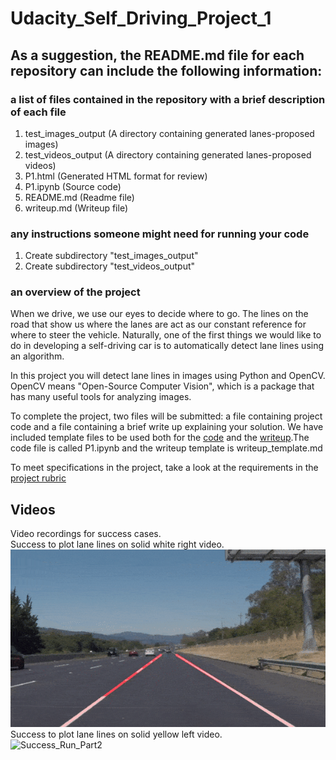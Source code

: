 # Udacity_Self_Driving_Project_1

## As a suggestion, the README.md file for each repository can include the following information:
### a list of files contained in the repository with a brief description of each file
1. test_images_output (A directory containing generated lanes-proposed images)
2. test_videos_output (A directory containing generated lanes-proposed videos)
3. P1.html (Generated HTML format for review)
4. P1.ipynb (Source code)
5. README.md (Readme file)
6. writeup.md (Writeup file)
 
### any instructions someone might need for running your code
1. Create subdirectory "test_images_output"
2. Create subdirectory "test_videos_output"

### an overview of the project
When we drive, we use our eyes to decide where to go.  The lines on the road that show us where the lanes are act as our constant reference for where to steer the vehicle.  Naturally, one of the first things we would like to do in developing a self-driving car is to automatically detect lane lines using an algorithm.

In this project you will detect lane lines in images using Python and OpenCV.  OpenCV means "Open-Source Computer Vision", which is a package that has many useful tools for analyzing images.  

To complete the project, two files will be submitted: a file containing project code and a file containing a brief write up explaining your solution. We have included template files to be used both for the [code](https://github.com/udacity/CarND-LaneLines-P1/blob/master/P1.ipynb) and the [writeup](https://github.com/udacity/CarND-LaneLines-P1/blob/master/writeup_template.md).The code file is called P1.ipynb and the writeup template is writeup_template.md 

To meet specifications in the project, take a look at the requirements in the [project rubric](https://review.udacity.com/#!/rubrics/322/view)

## Videos
Video recordings for success cases.  
Success to plot lane lines on solid white right video.  
![Success_Run_Part1](./test_videos_output/solidWhiteRight.gif)  
Success to plot lane lines on solid yellow left video.  
![Success_Run_Part2](./test_videos_output/solidYellowLeft.gif)  
